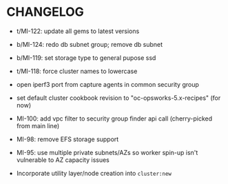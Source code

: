 # CHANGELOG

* t/MI-122: update all gems to latest versions

* b/MI-124: redo db subnet group; remove db subnet

* b/MI-119: set storage type to general pupose ssd

* t/MI-118: force cluster names to lowercase

* open iperf3 port from capture agents in common security group

* set default cluster cookbook revision to "oc-opsworks-5.x-recipes" (for now)

* MI-100: add vpc filter to security group finder api call (cherry-picked from main line)

* MI-98: remove EFS storage support

* MI-95: use multiple private subnets/AZs so worker spin-up isn't vulnerable to AZ capacity issues

* Incorporate utility layer/node creation into `cluster:new`
